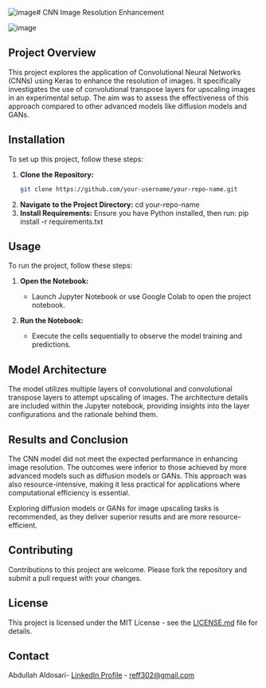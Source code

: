 ![image](https://github.com/302cu/CNN-Image-Resolution-Enhancement/assets/90270758/710f06d1-aaa8-44d4-ab1e-5f71eb6680f8)# CNN Image Resolution Enhancement

![image](https://github.com/302cu/CNN-Image-Resolution-Enhancement/assets/90270758/349b3bee-b5fd-4663-8f7a-9e17ac9b2532)

## Project Overview
This project explores the application of Convolutional Neural Networks (CNNs) using Keras to enhance the resolution of images. It specifically investigates the use of convolutional transpose layers for upscaling images in an experimental setup. The aim was to assess the effectiveness of this approach compared to other advanced models like diffusion models and GANs.

## Installation

To set up this project, follow these steps:

1. **Clone the Repository:**
   ```bash
   git clone https://github.com/your-username/your-repo-name.git
2. **Navigate to the Project Directory:**
   cd your-repo-name
3. **Install Requirements:**
  Ensure you have Python installed, then run:
  pip install -r requirements.txt

## Usage

To run the project, follow these steps:

1. **Open the Notebook:**
   - Launch Jupyter Notebook or use Google Colab to open the project notebook.

2. **Run the Notebook:**
   - Execute the cells sequentially to observe the model training and predictions.

## Model Architecture

The model utilizes multiple layers of convolutional and convolutional transpose layers to attempt upscaling of images. The architecture details are included within the Jupyter notebook, providing insights into the layer configurations and the rationale behind them.

## Results and Conclusion

The CNN model did not meet the expected performance in enhancing image resolution. The outcomes were inferior to those achieved by more advanced models such as diffusion models or GANs. This approach was also resource-intensive, making it less practical for applications where computational efficiency is essential.

Exploring diffusion models or GANs for image upscaling tasks is recommended, as they deliver superior results and are more resource-efficient.

## Contributing

Contributions to this project are welcome. Please fork the repository and submit a pull request with your changes.

## License

This project is licensed under the MIT License - see the [LICENSE.md](LICENSE) file for details.

## Contact

Abdullah Aldosari- [LinkedIn Profile](https://www.linkedin.com/in/abdullah-aldosari-058211239?utm_source=share&utm_campaign=share_via&utm_content=profile&utm_medium=ios_app) - reff302@gmail.com
